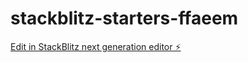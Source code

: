 # stackblitz-starters-ffaeem

[Edit in StackBlitz next generation editor ⚡️](https://stackblitz.com/~/github.com/sannidhiabhishek/stackblitz-starters-ffaeem)